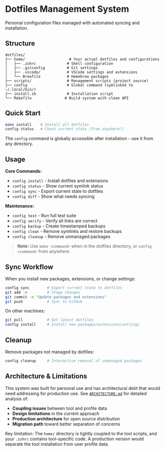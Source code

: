 # Dotfiles Management System

Personal configuration files managed with automated syncing and installation.

## Structure

```
dotfiles/
├── home/                    # Your actual dotfiles and configurations
│   ├── .zshrc              # Shell configuration
│   ├── .gitconfig          # Git settings
│   ├── .vscode/            # VSCode settings and extensions
│   └── Brewfile            # Homebrew packages
├── scripts/                # Management scripts (project source)
├── config                  # Global command (symlinked to ~/.local/bin/)
├── install.sh              # Installation script
└── Makefile               # Build system with clean API
```

## Quick Start

```bash
make install    # Install all dotfiles
config status   # Check current state (from anywhere!)
```

The `config` command is globally accessible after installation - use it from any directory.

## Usage

**Core Commands:**

- `config install` - Install dotfiles and extensions
- `config status` - Show current symlink status
- `config sync` - Export current state to dotfiles
- `config diff` - Show what needs syncing

**Maintenance:**

- `config test` - Run full test suite
- `config verify` - Verify all links are correct
- `config backup` - Create timestamped backups
- `config clean` - Remove symlinks and restore backups
- `config cleanup` - Remove unmanaged packages

> **Note:** Use `make <command>` when in the dotfiles directory, or `config <command>` from anywhere.

## Sync Workflow

When you install new packages, extensions, or change settings:

```bash
config sync        # Export current state to dotfiles
git add -A         # Stage changes
git commit -m "Update packages and extensions"
git push           # Sync to GitHub
```

On other machines:

```bash
git pull           # Get latest dotfiles
config install     # Install new packages/extensions/settings
```

## Cleanup

Remove packages not managed by dotfiles:

```bash
config cleanup     # Interactive removal of unmanaged packages
```

## Architecture & Limitations

This system was built for personal use and has architectural debt that would need addressing for production use. See [`ARCHITECTURE.md`](ARCHITECTURE.md) for detailed analysis of:

- **Coupling issues** between tool and profile data
- **Design limitations** in the current approach
- **Production architecture** for open source distribution
- **Migration path** toward better separation of concerns

Key limitation: The `home/` directory is tightly coupled to the tool scripts, and your `.zshrc` contains tool-specific code. A production version would separate the tool installation from user profile data.
